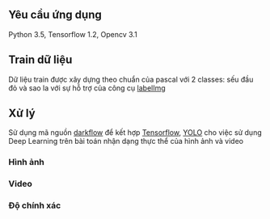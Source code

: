 

## Yêu cầu ứng dụng
Python 3.5, Tensorflow 1.2, Opencv 3.1

## Train dữ liệu
Dữ liệu train được xây dựng theo chuẩn của pascal với 2 classes: sếu đầu đỏ và sao la với sự hỗ trợ của công cụ [labelImg](https://github.com/tzutalin/labelImg)

## Xử lý
Sử dụng mã nguồn [darkflow](https://github.com/thtrieu/darkflow) để kết hợp [Tensorflow](https://www.tensorflow.org/), [YOLO](https://pjreddie.com/darknet/yolo/) cho việc sử dụng Deep Learning trên bài toán nhận dạng thực thể của hình ảnh và video

### Hình ảnh

### Video

### Độ chính xác

 